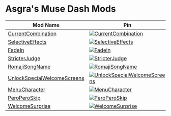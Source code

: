 # Asgra's Muse Dash Mods


| Mod Name | Pin |
| --- | --- |
| [CurrentCombination](https://github.com/MDMods/CurrentCombination) | [![CurrentCombination](https://github-readme-stats-asgra.vercel.app/api/pin/?username=asgragrt&repo=CurrentCombination&theme=vision-friendly-dark)](https://github.com/MDMods/CurrentCombination) |
| [SelectiveEffects](https://github.com/MDMods/SelectiveEffects) | [![SelectiveEffects](https://github-readme-stats-asgra.vercel.app/api/pin/?username=asgragrt&repo=SelectiveEffects&theme=vision-friendly-dark)](https://github.com/MDMods/SelectiveEffects) |
| [FadeIn](https://github.com/MDMods/FadeIn) | [![FadeIn](https://github-readme-stats-asgra.vercel.app/api/pin/?username=asgragrt&repo=FadeIn&theme=vision-friendly-dark)](https://github.com/MDMods/FadeIn) |
| [StricterJudge](https://github.com/MDMods/StricterJudge) | [![StricterJudge](https://github-readme-stats-asgra.vercel.app/api/pin/?username=asgragrt&repo=StricterJudge&theme=vision-friendly-dark)](https://github.com/MDMods/StricterJudge) |
| [RomajiSongName](https://github.com/Asgragrt/RomajiSongName) | [![RomajiSongName](https://github-readme-stats-asgra.vercel.app/api/pin/?username=asgragrt&repo=RomajiSongName&theme=vision-friendly-dark)](https://github.com/Asgragrt/RomajiSongName) |
| [UnlockSpecialWelcomeScreens](https://github.com/Asgragrt/UnlockSpecialWelcomeScreens) | [![UnlockSpecialWelcomeScreens](https://github-readme-stats-asgra.vercel.app/api/pin/?username=asgragrt&repo=UnlockSpecialWelcomeScreens&theme=vision-friendly-dark)](https://github.com/Asgragrt/UnlockSpecialWelcomeScreens) |
| [MenuCharacter](https://github.com/Asgragrt/MenuCharacter) | [![MenuCharacter](https://github-readme-stats-asgra.vercel.app/api/pin/?username=asgragrt&repo=MenuCharacter&theme=vision-friendly-dark)](https://github.com/Asgragrt/MenuCharacter) |
| [PeroPeroSkip](https://github.com/Asgragrt/PeroPeroSkip) | [![PeroPeroSkip](https://github-readme-stats-asgra.vercel.app/api/pin/?username=asgragrt&repo=PeroPeroSkip&theme=vision-friendly-dark)](https://github.com/Asgragrt/PeroPeroSkip) |
| [WelcomeSurprise](https://github.com/Asgragrt/WelcomeSurprise) | [![WelcomeSurprise](https://github-readme-stats-asgra.vercel.app/api/pin/?username=asgragrt&repo=WelcomeSurprise&theme=vision-friendly-dark)](https://github.com/Asgragrt/WelcomeSurprise) |
